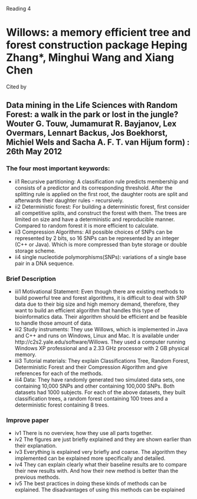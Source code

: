 Reading 4

<h1>Willows: a memory efficient tree and forest construction package
Heping Zhang*, Minghui Wang and Xiang Chen</h1>


Cited by

<h2>Data mining in the Life Sciences with Random Forest: a walk in the park or lost in the jungle?
Wouter G. Touw, Jumamurat R. Bayjanov, Lex Overmars, Lennart Backus, Jos Boekhorst, Michiel Wels and Sacha A. F. T. van Hijum
 form) : 26th May 2012</h2>

<h3>The four most important keywords:</h3>
<ul>
<li>ii1 Recursive partitioning: A classification rule predicts membership and consists of a predictor and its corresponding threshold. After the splitting rule is applied on the first root, the daughter roots are split and afterwards their daughter rules - recursively.
</li><li>ii2 Deterministic forest: For building a deterministic forest, first consider all competitive splits, and construct the forest with them. The trees are limited on size and have a deterministic and reproducible manner. Compared to random forest it is more efficient to calculate.
</li><li>ii3 Compression Algorithms: All possible choices of SNPs can be represented by 2 bits, so 16 SNPs can be represented by an integer (C++ or Java). Which is more compressed than byte storage or double storage scheme.
</li><li>ii4 single nucleotide polymorphisms(SNPs): variations of a single base pair in a DNA sequence.
</li></ul>

<h3>Brief Description</h3>
<ul><li>iii1 Motivational Statement:
Even though there are existing methods to build powerful tree and forest algorithms, it is difficult to deal with SNP data due to their big size and high memory demand, therefore, they want to build an efficient algorithm that handles this type of bioinformatics data. Their algorithm should be efficient and be feasible to handle those amount of data.
</li><li> iii2 Study instruments:
They use Willows, which is implemented in Java and C++ and runs on Windows, Linux and Mac. It is available under http://c2s2.yale.edu/software/Willows. They used a computer running Windows XP professional and a 2.33 GHz processor with 2 GB physical memory.
</li><li> iii3 Tutorial materials: They explain Classifications Tree, Random Forest, Deterministic Forest and their Compression Algorithm and give references for each of the methods.
</li><li> iii4 Data: They have randomly generated two simulated data sets, one containing 10,000 SNPs and other containing 100,000 SNPs. Both datasets had 1000 subjects. For each of the above datasets, they built classification trees, a random forest containing 100 trees and a deterministic forest containing 8 trees.
</li></ul>

<h3>Improve paper</h3>
<ul><li>iv1 There is no overview, how they use all parts together.
</li><li> iv2 The figures are just briefly explained and they are shown earlier than their explanation.
</li><li> iv3 Everything is explained very briefly and coarse. The algorithm they implemented can be explained more specifically and detailed.
</li><li> iv4 They can explain clearly what their baseline results are to compare their new results with. And how their new method is better than the previous methods.
</li><li> iv5 The best practices in doing these kinds of methods can be explained. The disadvantages of using this methods can be explained

</li></ul>
